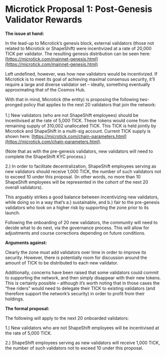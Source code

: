 # Microtick Proposal 1: Post-Genesis Validator Rewards

**The issue at hand:**

In the lead-up to Microtick’s genesis block, external validators (those not related to Microtick or ShapeShift) were incentivized at a rate of 20,000 TICK per validator. The resulting genesis distribution can be seen here: [https://microtick.com/mainnet-genesis.html](https://microtick.com/mainnet-genesis.html)

Left undefined, however, was how new validators would be incentivized. If Microtick is to meet its goal of achieving maximal consensus security, it’ll require a large and diverse validator set – ideally, something eventually approximating that of the Cosmos Hub.

With that in mind, Microtick (the entity) is proposing the following two-pronged policy that applies to the next 20 validators that join the network: \
 \
1.) New validators (who are not ShapeShift employees) should be incentivised at the rate of 5,000 TICK. These tokens would come from the remaining supply of 310,002 unallocated TICK. This TICK is held jointly by Microtick and ShapeShift in a multi-sig account. Current TICK supply is shown here: [https://microtick.com/chain-parameters.html](https://microtick.com/chain-parameters.html).

(Note that as with the pre-genesis validators, new validators will need to complete the ShapeShift KYC process.)

2.) In order to facilitate decentralization, ShapeShift employees serving as new validators should receive 1,000 TICK, the number of such validators not to exceed 10 under this proposal. (In other words, no more than 10 ShapeShift employees will be represented in the cohort of the next 20 overall validators).

This arguably strikes a good balance between incentivizing new validators, while doing so in a way that’s a.) sustainable, and b.) fair to the pre-genesis validators who took on a higher risk by supporting the zone prior to its launch.

Following the onboarding of 20 new validators, the community will need to decide what to do next, via the governance process. This will allow for adjustments and course corrections depending on future conditions.

**Arguments against:**

Clearly the zone must add validators over time in order to improve its security. However, there is potentially room for discussion around the amount of TICK to be distributed to each new validator.

Additionally, concerns have been raised that some validators could commit to supporting the network, and then simply disappear with their new tokens. This is certainly possible – although it’s worth noting that in those cases the “free riders” would need to delegate their TICK to existing validators (and therefore support the network’s security) in order to profit from their holdings.

**The formal proposal:**

The following will apply to the next 20 onboarded validators:

1.) New validators who are not ShapeShift employees will be incentivised at the rate of 5,000 TICK. 

2.) ShapeShift employees serving as new validators will receive 1,000 TICK, the number of such validators not to exceed 10 under this proposal.